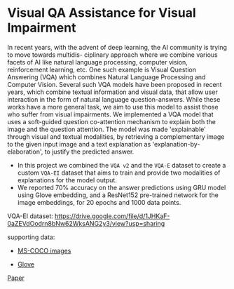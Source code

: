 # Visual QA Assistance for Visual Impairment

In recent years, with the advent of deep learning, the AI community is trying to move towards multidis- ciplinary approach where we combine various facets of AI like natural language processing, computer vision, reinforcement learning, etc. One such example is Visual Question Answering (VQA) which combines Natural Language Processing and Computer Vision. Several such VQA models have been proposed in recent years, which combine textual information and visual data, that allow user interaction in the form of natural language question-answers. While these works have a more general task, we aim to use this model to assist those who suffer from visual impairments. We implemented a VQA model that uses a soft-guided question co-attention mechanism to explain both the image and the question attention. The model was made 'explainable' through visual and textual modalities, by retrieving a complementary image to the given input image and a text explanation as 'explanation-by-elaboration', to justify the predicted answer.

- In this project we combined the ```VQA v2``` and the ```VQA-E``` dataset to create a custom ```VQA-EI``` dataset that aims to train 
and provide two modalities of explanations for the model output.
- We reported 70% accuracy on the answer predictions using GRU model using Glove embedding, and a ResNet152 pre-trained network for the 
image embeddings, for 20 epochs and 1000 data points.

VQA-EI dataset: https://drive.google.com/file/d/1JHKaF-0aZEVdOodrn8bNw62WksANG2y3/view?usp=sharing

supporting data:
- [MS-COCO images](http://images.cocodataset.org/zips/train2014.zip)  

- [Glove](http://nlp.stanford.edu/data/glove.6B.zip)

[Paper](Deep_Learning_Project.pdf)
